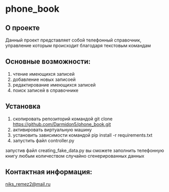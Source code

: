 # phone_book 

## О проекте
Данный проект представляет собой телефонный справочник, управление которым происходит благодаря текстовым командам

## Основные возможности:
1. чтение имеющихся записей
2. добавление новых записоей
3. редактирование имеющихся записей
4. поиск записей в справочнике

## Установка
1. скопировать репозиторий командой git clone https://github.com/Darmidon5/phone_book.git
2. активировать виртуальную машину
3. установить зависимости командой pip install -r requirements.txt
4. запустить файл controller.py

запустив файл creating_fake_data.py вы сможете заполнить телефонную книгу любым количеством случайно сгенерированных данных

## Контактная информация:
niks_remez2@mail.ru


